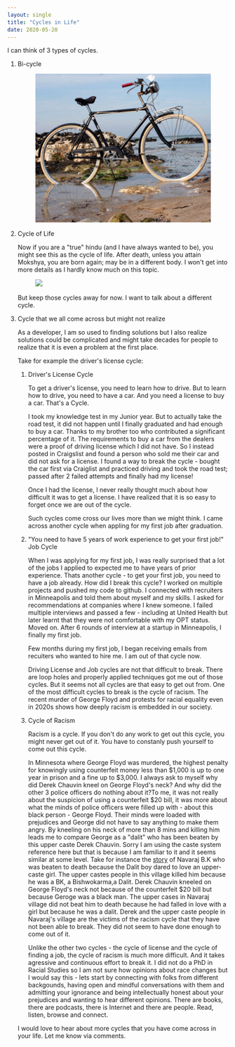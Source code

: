 ```yaml
---
layout: single
title: "Cycles in Life"
date: 2020-05-20
---
```


I can think of 3 types of cycles.

1. Bi-cycle

    <figure>
        <img src="/assets/images/bicycle.jpg">
    </figure>

2. Cycle of Life
    
    Now if you are a "true" hindu (and I have always wanted to be), you might see this as the cycle of life. After death, unless you attain Mokshya, you are born again; may be in a different body. I won't get into more details as I hardly know much on this topic. 
    <figure>
        <img src="https://iskconeducationalservices.org/HoH/img/concepts/reincarn1.jpg">
    </figure>
    
    But keep those cycles away for now. I want to talk about a different cycle.

3. Cycle that we all come across but might not realize

    As a developer, I am so used to finding solutions but I also realize solutions could be complicated and might take decades for people to realize that it is even a problem at the first place. 

    Take for example the driver's license cycle:

    1. Driver's License Cycle
    
        To get a driver's license, you need to learn how to drive. But to learn how to drive, you need to have a car. And you need a license to buy a car. That's a Cycle.

        I took my knowledge test in my Junior year. But to actually take the road test, it did not happen until I finally graduated and had enough to buy a car. Thanks to my brother too who contributed a significant percentage of it. The requirements to buy a car from the dealers were a proof of driving license which I did not have. So I instead posted in Craigslist and found a person who sold me their car and did not ask for a license. I found a way to break the cycle - bought the car first via Craiglist and practiced driving and took the road test; passed after 2 failed attempts and finally had my license!  

        Once I had the license, I never really thought much about how difficult it was to get a license. I have realized that it is so easy to forget once we are out of the cycle.

        Such cycles come cross our lives more than we might think. I came across another cycle when appling for my first job after graduation.

    2. "You need to have 5 years of work experience to get your first job!" Job Cycle

        When I was applying for my first job, I was really surprised that a lot of the jobs I applied to expected me to have years of prior experience. Thats another cycle - to get your first job, you need to have a job already. How did I break this cycle? I worked on multiple projects and pushed my code to github. I connected with recruiters in Minneapolis and told them about myself and my skills. I asked for recommendations at companies where I knew someone. I failed multiple interviews and passed a few - including at United Health but later learnt that they were not comfortable with my OPT status. Moved on. After 6 rounds of interview at a startup in Minneapolis, I finally my first job.

        Few months during my first job, I began receiving emails from recuiters who wanted to hire me. I am out of that cycle now.

        Driving License and Job cycles are not that difficult to break. There are loop holes and properly applied techniques got me out of those cycles. But it seems not all cycles are that easy to get out from. One of the most difficult cycles to break is the cycle of racism. The recent murder of George Floyd and protests for racial equality even in 2020s shows how deeply racism is embedded in our society.

    3. Cycle of Racism

        Racism is a cycle. If you don't do any work to get out this cycle, you might never get out of it. You have to constanly push yourself to come out this cycle. 
        
        In Minnesota where George Floyd was murdered, the highest penalty for knowingly using counterfeit money less than $1,000 is up to one year in prison and a fine up to $3,000. I always ask to myself why did Derek Chauvin kneel on George Floyd's neck? And why did the other 3 police officers do nothing about it?To me, it was not really about the suspicion of using a counterfeit $20 bill, it was more about what the minds of police officers were filled up with - about this black person - George Floyd. Their minds were loaded with prejudices and George did not have to say anything to make them angry. By kneeling on his neck of more than 8 mins and killing him leads me to compare George as a "dalit" who has been beaten by this upper caste Derek Chauvin. Sorry I am using the caste system reference here but that is because I am familiar to it and it seems similar at some level. Take for instance the [story](https://tkpo.st/3evOwPh) of Navaraj B.K who was beaten to death because the Dalit boy dared to love an upper-caste girl. The upper castes people in this village killed him because he was a BK, a Bishwokarma,a Dalit. Derek Chauvin kneeled on George Floyd's neck not because of the counterfeit $20 bill but because Geroge was a black man. The upper cases in Navaraj village did not beat him to death because he had falled in love with a girl but because he was a dalit. Derek and the upper caste people in Navaraj's village are the victims of the racism cycle that they have not been able to break. They did not seem to have done enough to come out of it. 
        
        Unlike the other two cycles - the cycle of license and the cycle of finding a job, the cycle of racism is much more difficult. And it takes agressive and continuous effort to break it. I did not do a PhD in Racial Studies so I am not sure how opinions about race changes but I would say this - lets start by connecting with folks from different backgounds, having open and mindful conversations with them and admitting your ignorance and being intellectually honest about your prejudices and wanting to hear different opinions. There are books, there are podcasts, there is Internet and there are people. Read, listen, browse and connect. 

    I would love to hear about more cycles that you have come across in your life. Let me know via comments.
